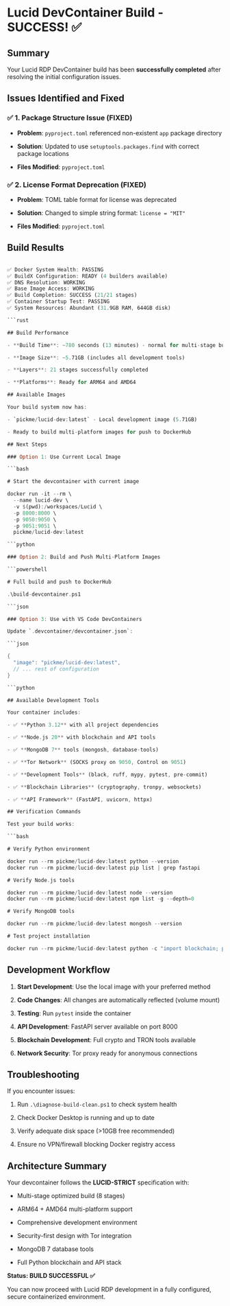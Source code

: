 # Lucid DevContainer Build - SUCCESS! ✅

## Summary

Your Lucid RDP DevContainer build has been **successfully completed** after resolving the initial configuration issues.

## Issues Identified and Fixed

### ✅ 1. Package Structure Issue (FIXED)

- **Problem**: `pyproject.toml` referenced non-existent `app` package directory

- **Solution**: Updated to use `setuptools.packages.find` with correct package locations

- **Files Modified**: `pyproject.toml`

### ✅ 2. License Format Deprecation (FIXED)

- **Problem**: TOML table format for license was deprecated

- **Solution**: Changed to simple string format: `license = "MIT"`

- **Files Modified**: `pyproject.toml`

## Build Results

```rust

✅ Docker System Health: PASSING
✅ BuildX Configuration: READY (4 builders available)
✅ DNS Resolution: WORKING
✅ Base Image Access: WORKING
✅ Build Completion: SUCCESS (21/21 stages)
✅ Container Startup Test: PASSING
✅ System Resources: Abundant (31.9GB RAM, 644GB disk)

```rust

## Build Performance

- **Build Time**: ~780 seconds (13 minutes) - normal for multi-stage build

- **Image Size**: ~5.71GB (includes all development tools)

- **Layers**: 21 stages successfully completed

- **Platforms**: Ready for ARM64 and AMD64

## Available Images

Your build system now has:

- `pickme/lucid-dev:latest` - Local development image (5.71GB)

- Ready to build multi-platform images for push to DockerHub

## Next Steps

### Option 1: Use Current Local Image

```bash

# Start the devcontainer with current image

docker run -it --rm \
  --name lucid-dev \
  -v $(pwd):/workspaces/Lucid \
  -p 8000:8000 \
  -p 9050:9050 \
  -p 9051:9051 \
  pickme/lucid-dev:latest

```python

### Option 2: Build and Push Multi-Platform Images

```powershell

# Full build and push to DockerHub

.\build-devcontainer.ps1

```json

### Option 3: Use with VS Code DevContainers

Update `.devcontainer/devcontainer.json`:

```json

{
  "image": "pickme/lucid-dev:latest",
  // ... rest of configuration
}

```python

## Available Development Tools

Your container includes:

- ✅ **Python 3.12** with all project dependencies

- ✅ **Node.js 20** with blockchain and API tools

- ✅ **MongoDB 7** tools (mongosh, database-tools)

- ✅ **Tor Network** (SOCKS proxy on 9050, Control on 9051)

- ✅ **Development Tools** (black, ruff, mypy, pytest, pre-commit)

- ✅ **Blockchain Libraries** (cryptography, tronpy, websockets)

- ✅ **API Framework** (FastAPI, uvicorn, httpx)

## Verification Commands

Test your build works:

```bash

# Verify Python environment

docker run --rm pickme/lucid-dev:latest python --version
docker run --rm pickme/lucid-dev:latest pip list | grep fastapi

# Verify Node.js tools

docker run --rm pickme/lucid-dev:latest node --version
docker run --rm pickme/lucid-dev:latest npm list -g --depth=0

# Verify MongoDB tools

docker run --rm pickme/lucid-dev:latest mongosh --version

# Test project installation

docker run --rm pickme/lucid-dev:latest python -c "import blockchain; print('Blockchain module loaded successfully')"

```

## Development Workflow

1. **Start Development**: Use the local image with your preferred method

1. **Code Changes**: All changes are automatically reflected (volume mount)

1. **Testing**: Run `pytest` inside the container

1. **API Development**: FastAPI server available on port 8000

1. **Blockchain Development**: Full crypto and TRON tools available

1. **Network Security**: Tor proxy ready for anonymous connections

## Troubleshooting

If you encounter issues:

1. Run `.\diagnose-build-clean.ps1` to check system health

1. Check Docker Desktop is running and up to date

1. Verify adequate disk space (>10GB free recommended)

1. Ensure no VPN/firewall blocking Docker registry access

## Architecture Summary

Your devcontainer follows the **LUCID-STRICT** specification with:

- Multi-stage optimized build (8 stages)

- ARM64 + AMD64 multi-platform support

- Comprehensive development environment

- Security-first design with Tor integration

- MongoDB 7 database tools

- Full Python blockchain and API stack

**Status: BUILD SUCCESSFUL ✅**

You can now proceed with Lucid RDP development in a fully configured, secure containerized environment.
